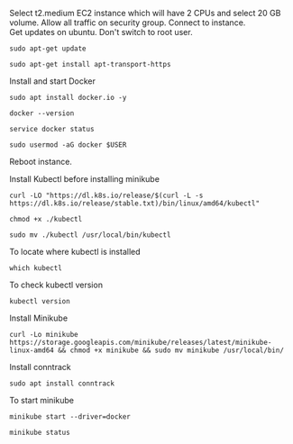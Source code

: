 Select t2.medium EC2 instance which will have 2 CPUs and select 20 GB volume. Allow all traffic on security group. Connect to instance.  
Get updates on ubuntu. Don't switch to root user.

```
sudo apt-get update
```
```
sudo apt-get install apt-transport-https
```

Install and start Docker  
```
sudo apt install docker.io -y
```
```
docker --version
```
```
service docker status
```
```
sudo usermod -aG docker $USER
```
Reboot instance.  

Install Kubectl before installing minikube  
```
curl -LO "https://dl.k8s.io/release/$(curl -L -s https://dl.k8s.io/release/stable.txt)/bin/linux/amd64/kubectl"
```
```
chmod +x ./kubectl
```
```  
sudo mv ./kubectl /usr/local/bin/kubectl
```
To locate where kubectl is installed  
```
which kubectl
```
To check kubectl version  
```
kubectl version
```

Install Minikube  
```
curl -Lo minikube https://storage.googleapis.com/minikube/releases/latest/minikube-linux-amd64 && chmod +x minikube && sudo mv minikube /usr/local/bin/
```

Install conntrack  
```
sudo apt install conntrack  
```

To start minikube  
```
minikube start --driver=docker
```
```
minikube status
```
